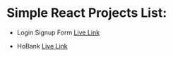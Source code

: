 # Simple React Projects List:

- Login Signup Form [Live Link](https://beamish-bubblegum-8cdc64.netlify.app/)

- HoBank [Live Link](https://iridescent-sfogliatella-1a7f5e.netlify.app/)
